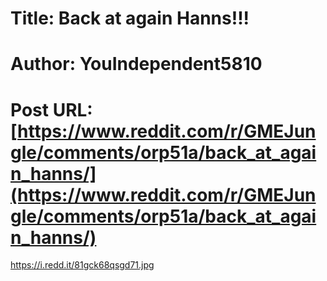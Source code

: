# Title: Back at again Hanns!!!
# Author: YouIndependent5810
# Post URL: [https://www.reddit.com/r/GMEJungle/comments/orp51a/back_at_again_hanns/](https://www.reddit.com/r/GMEJungle/comments/orp51a/back_at_again_hanns/)


https://i.redd.it/81gck68qsgd71.jpg